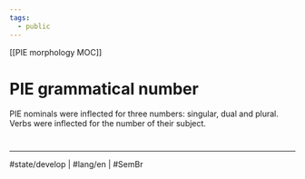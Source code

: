 ```yaml
---
tags:
  - public
---
```

[[PIE morphology MOC]]
# PIE grammatical number
PIE nominals were inflected for three numbers:
singular, dual and plural.
Verbs were inflected for the number of their subject.


#
---
#state/develop | #lang/en | #SemBr

